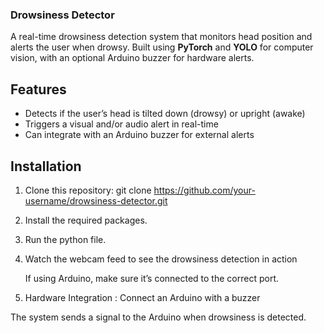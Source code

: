### Drowsiness Detector ###

A real-time drowsiness detection system that monitors head position and alerts the user when drowsy. Built using **PyTorch** and **YOLO** for computer vision, with an optional Arduino buzzer for hardware alerts.

## Features
- Detects if the user’s head is tilted down (drowsy) or upright (awake)
- Triggers a visual and/or audio alert in real-time
- Can integrate with an Arduino buzzer for external alerts

## Installation
1. Clone this repository:
   git clone https://github.com/your-username/drowsiness-detector.git
2. Install the required packages.
3. Run the python file.
4. Watch the webcam feed to see the drowsiness detection in action

   If using Arduino, make sure it’s connected to the correct port.

5. Hardware Integration : 
   Connect an Arduino with a buzzer

  The system sends a signal to the Arduino when drowsiness is detected.
